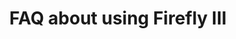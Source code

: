 ---
layout: page
title: FAQ about using Firefly III
show: yes
redirect_to: http://firefly-iii.readthedocs.io/en/latest/support/faq.html
---